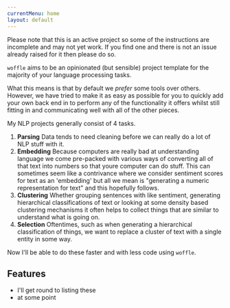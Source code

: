 ```yaml
---
currentMenu: home
layout: default
---
```


Please note that this is an active project so some of the instructions are
incomplete and may not yet work. If you find one and there is not an issue
already raised for it then please do so.


`woffle` aims to be an opinionated (but sensible) project template for the
majority of your language processing tasks.

What this means is that by default we *prefer* some tools over others. However,
we have tried to make it as easy as possible for you to quickly add your own
back end in to perform any of the functionality it offers whilst still fitting
in and communicating well with all of the other pieces.


My NLP projects generally consist of 4 tasks.

1. **Parsing**
   Data tends to need cleaning before we can really do a lot of NLP stuff with
   it.
2. **Embedding**
    Because computers are really bad at understanding language we come
    pre-packed with various ways of converting all of that text into numbers so
    that youre computer can do stuff. This can sometimes seem like a contrivance
    where we consider sentiment scores for text as an 'embedding' but all we
    mean is "generating a numeric representation for text" and this hopefully
    follows.
3. **Clustering**
   Whether grouping sentences with like sentiment, generating hierarchical
   classifications of text or looking at some density based clustering
   mechanisms it often helps to collect things that are similar to understand
   what is going on.
4. **Selection**
   Oftentimes, such as when generating a hierarchical classification of things,
   we want to replace a cluster of text with a single entity in some way.


Now I'll be able to do these faster and with less code using `woffle`.


## Features

- I'll get round to listing these
- at some point
